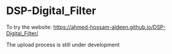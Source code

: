 # DSP-Digital_Filter
To try the website: https://ahmed-hossam-aldeen.github.io/DSP-Digital_Filter/

The upload process is still under development
